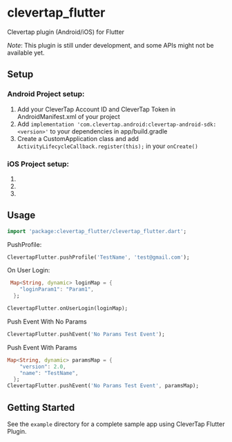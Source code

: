 # clevertap_flutter

Clevertap plugin (Android/iOS) for Flutter

*Note*: This plugin is still under development, and some APIs might not be available yet. 

## Setup

### Android Project setup:

1. Add your CleverTap Account ID and CleverTap Token in AndroidManifest.xml of your project
2. Add ``implementation 'com.clevertap.android:clevertap-android-sdk:<version>'`` to your dependencies in app/build.gradle
3. Create a CustomApplication class and add ``ActivityLifecycleCallback.register(this);`` in your `onCreate()`

### iOS Project setup:

1. 
2. 
3. 


## Usage

```dart
import 'package:clevertap_flutter/clevertap_flutter.dart';
```

PushProfile:

```dart
ClevertapFlutter.pushProfile('TestName', 'test@gmail.com');
```

On User Login:

```dart
 Map<String, dynamic> loginMap = {
    "loginParam1": "Param1",
  };

ClevertapFlutter.onUserLogin(loginMap);
```

Push Event With No Params

```dart
ClevertapFlutter.pushEvent('No Params Test Event');
```

Push Event With Params

```dart
Map<String, dynamic> paramsMap = {
    "version": 2.0,
    "name": "TestName",
  };
ClevertapFlutter.pushEvent('No Params Test Event', paramsMap);
```

## Getting Started

See the `example` directory for a complete sample app using CleverTap Flutter Plugin.
